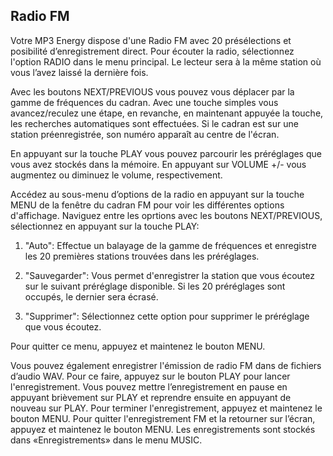 ﻿## Radio FM  

Votre MP3 Energy dispose d'une Radio FM avec 20 présélections et posibilité d’enregistrement direct. Pour écouter la radio,  sélectionnez l'option RADIO dans le menu principal. Le lecteur sera à la même station où vous l’avez laissé la dernière fois. 

Avec les boutons NEXT/PREVIOUS vous pouvez vous déplacer par la gamme de fréquences du cadran. Avec une touche simples vous avancez/reculez 
une étape, en revanche, en maintenant appuyée la touche,  les recherches automatiques sont effectuées. Si le cadran est sur une station préenregistrée, son numéro apparaît au centre de l'écran. 

En appuyant sur la touche PLAY vous pouvez parcourir les préréglages que vous avez stockés dans la mémoire. En appuyant sur VOLUME +/- vous augmentez ou diminuez le volume, respectivement. 

Accédez au sous-menu d’options de la radio en appuyant sur la touche MENU de la fenêtre du cadran FM pour voir les différentes options d'affichage. Naviguez entre les oprtions avec les boutons NEXT/PREVIOUS, sélectionnez en appuyant sur la touche PLAY: 

1. "Auto": Effectue un balayage de la gamme de fréquences et enregistre les 20 premières stations trouvées dans les préréglages. 

2. "Sauvegarder": Vous permet d'enregistrer la station que vous écoutez sur le suivant préréglage disponible. Si les 20 préréglages sont occupés, le dernier sera écrasé. 

3. "Supprimer": Sélectionnez cette option pour supprimer le préréglage que vous écoutez. 

Pour quitter ce menu, appuyez et maintenez le bouton MENU. 

Vous pouvez également enregistrer l'émission de radio FM dans de fichiers d’audio WAV. Pour ce faire, appuyez sur le bouton PLAY pour lancer l'enregistrement. Vous pouvez mettre l’enregistrement en pause en appuyant brièvement sur PLAY et reprendre ensuite en appuyant de nouveau sur PLAY. Pour terminer l'enregistrement, appuyez et maintenez le bouton MENU. Pour quitter l'enregistrement FM et la retourner sur l’écran, appuyez et maintenez le bouton MENU. Les enregistrements sont stockés dans «Enregistrements» dans le menu MUSIC. 
